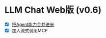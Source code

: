 # LLM Chat Web版 (v0.6)

- [x] [把Agent能力合并进来](https://github.com/guobinqiu/ai-agent)
- [x] 加入流式调用MCP
